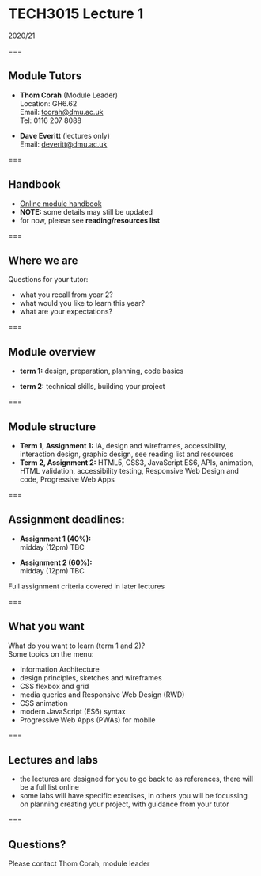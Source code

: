 # TECH3015 Lecture 1

2020/21

===

## Module Tutors

- **Thom Corah** (Module Leader)  
Location: GH6.62  
Email: [tcorah@dmu.ac.uk](mailto:tcorah@dmu.ac.uk)  
Tel: 0116 207 8088

- **Dave Everitt** (lectures only)  
Email: deveritt@dmu.ac.uk

===

## Handbook

- [Online module handbook](https://tech3015.github.io/lectures/module-handbook.html)
- **NOTE:** some details may still be updated
- for now, please see **reading/resources list**

===

## Where we are

Questions for your tutor:

- what you recall from year 2?
- what would you like to learn this year?
- what are your expectations?

===

## Module overview

- **term 1:** design, preparation, planning, code basics

- **term 2:** technical skills, building your project

===

## Module structure

- **Term 1, Assignment 1:** IA, design and wireframes, accessibility, interaction design, graphic design, see reading list and resources
- **Term 2, Assignment 2:** HTML5, CSS3, JavaScript ES6, APIs, animation, HTML validation, accessibility testing, Responsive Web Design and code, Progressive Web Apps

===

## Assignment deadlines:

- **Assignment 1 (40%):**  
midday (12pm) TBC

- **Assignment 2 (60%):**  
midday (12pm) TBC

Full assignment criteria covered in later lectures

===

## What you want

What do you want to learn (term 1 and 2)?  
Some topics on the menu:

- Information Architecture
- design principles, sketches and wireframes
- CSS flexbox and grid
- media queries and Responsive Web Design (RWD)
- CSS animation
- modern JavaScript (ES6) syntax
- Progressive Web Apps (PWAs) for mobile

===

## Lectures and labs

- the lectures are designed for you to go back to as references, there will be a full list online
- some labs will have specific exercises, in others you will be focussing on planning creating your project, with guidance from your tutor

===

## Questions?

Please contact Thom Corah, module leader